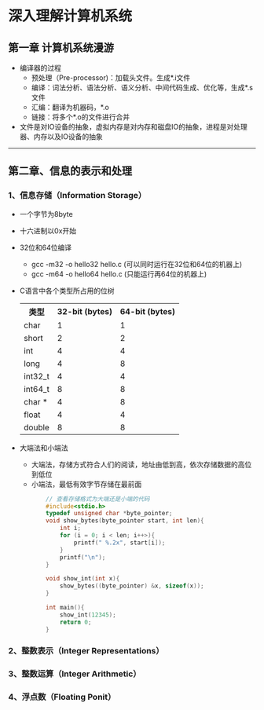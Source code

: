 # 深入理解计算机系统
## 第一章 计算机系统漫游
* 编译器的过程
  * 预处理（Pre-processor)：加载头文件。生成*.i文件
  * 编译：词法分析、语法分析、语义分析、中间代码生成、优化等，生成*.s文件
  * 汇编：翻译为机器码，*.o
  * 链接：将多个*.o的文件进行合并
* 文件是对IO设备的抽象，虚拟内存是对内存和磁盘IO的抽象，进程是对处理器、内存以及IO设备的抽象

***

## 第二章、信息的表示和处理
### 1、信息存储（Information Storage）
* 一个字节为8byte
* 十六进制以0x开始
* 32位和64位编译
  * gcc -m32 -o hello32 hello.c (可以同时运行在32位和64位的机器上)
  * gcc -m64 -o hello64 hello.c (只能运行再64位的机器上)

* C语言中各个类型所占用的位树
    <table>
        <tr>
            <th>类型</th>
            <th>32-bit (bytes)</th>
            <th>64-bit (bytes)</th>
        </tr>
        <tr>
            <td> char </td>
            <td> 1 </td>
            <td> 1 </td>
        </tr>
        <tr>
            <td> short </td>
            <td> 2 </td>
            <td> 2 </td>
        </tr>
        <tr>
            <td> int </td>
            <td> 4  </td>
            <td> 4  </td>
        </tr>
        <tr>
            <td> long </td>
            <td> 4  </td>
            <td> 8  </td>
        </tr>
        <tr>
            <td> int32_t </td>
            <td> 4  </td>
            <td> 4  </td>
        </tr>
        <tr>
            <td> int64_t </td>
            <td> 8  </td>
            <td> 8  </td>
        </tr>
        <tr>
            <td> char *</td>
            <td> 4  </td>
            <td> 8  </td>
        </tr>
        <tr>
            <td> float </td>
            <td> 4  </td>
            <td> 4  </td>
        </tr>
        <tr>
            <td> double </td>
            <td> 8  </td>
            <td> 8  </td>
        </tr>
    </table>
* 大端法和小端法
  * 大端法，存储方式符合人们的阅读，地址由低到高，依次存储数据的高位到低位
  * 小端法，最低有效字节存储在最前面
    ```c
        // 查看存储格式为大端还是小端的代码
        #include<stdio.h>
        typedef unsigned char *byte_pointer;
        void show_bytes(byte_pointer start, int len){
            int i;
            for (i = 0; i < len; i++>){
                printf(" %.2x", start[i]);
            }
            printf("\n");
        }

        void show_int(int x){
            show_bytes((byte_pointer) &x, sizeof(x));
        }

        int main(){
            show_int(12345);
            return 0;
        }
    ```



### 2、整数表示（Integer Representations）
### 3、整数运算（Integer Arithmetic）
### 4、浮点数（Floating Ponit）
